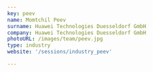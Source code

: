 ```yaml
---
key: peev
name: Momtchil Peev
surname: Huawei Technologies Duesseldorf GmbH
company: Huawei Technologies Duesseldorf GmbH
photoURL: /images/team/peev.jpg
type: industry
website: '/sessions/industry_peev'

---
```

